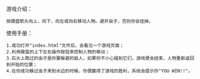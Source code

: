 
游戏介绍：

    按键盘箭头向上，向下，向左或向右移动人物。避开虫子，否则你会挂掉。

使用手册：

    1.成功打开"index.html"文件后，会看见一个游戏页面；
    2.利用键盘的上下左右操作按钮来控制人物的移动；
    3.石头上跑过的虫子是你要躲避的敌人，如果你不小心碰到它们，游戏便会结束，人物重新返回到开始的位置；
    4.在你成功躲过虫子来到水边的时候，你便赢得了游戏的胜利，系统会提示你"YOU WIN!!"。

